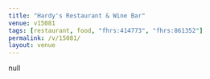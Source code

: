```yaml
---
title: "Hardy's Restaurant & Wine Bar"
venue: v15081
tags: [restaurant, food, "fhrs:414773", "fhrs:861352"]
permalink: /v/15081/
layout: venue
---
```

null